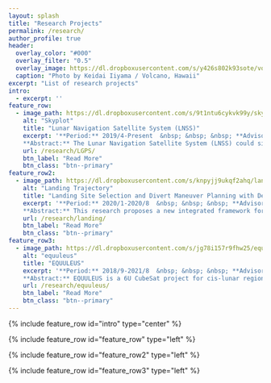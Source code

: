 ```yaml
---
layout: splash
title: "Research Projects"
permalink: /research/
author_profile: true
header:
  overlay_color: "#000"
  overlay_filter: "0.5"
  overlay_image: https://dl.dropboxusercontent.com/s/y426s802k93sote/volcano.jpg?dl=0
  caption: "Photo by Keidai Iiyama / Volcano, Hawaii"
excerpt: "List of research projects"
intro: 
  - excerpt: ''
feature_row:
  - image_path: https://dl.dropboxusercontent.com/s/9t1ntu6cykvk99y/skyplot.png?dl=0
    alt: "Skyplot"
    title: "Lunar Navigation Satellite System (LNSS)"
    excerpt: '**Period:** 2019/4-Present  &nbsp; &nbsp; &nbsp; **Advisor:** Prof.Funase (UTokyo) <br> <br>
    **Abstract:** The Lunar Navigation Satellite System (LNSS) could significantly improve the operational capability and flexibility of future lunar missions by providing real-time, continuous, and highly accurate positioning services to lunar users. I am studying the system configuration optimization, development strategy optimization, and autonomous operation strategies of LNSS.'
    url: /research/LGPS/
    btn_label: "Read More"
    btn_class: "btn--primary"
feature_row2:
  - image_path: https://dl.dropboxusercontent.com/s/knpyjj9ukqf2ahq/landing_trajectory.png?dl=0
    alt: "Landing Trajectory"
    title: "Landing Site Selection and Divert Maneuver Planning with Deep Reinforcement Learning"
    excerpt: '**Period:** 2020/1-2020/8  &nbsp; &nbsp; &nbsp; **Advisor:** Prof.Ho (Georgia Tech) <br> <br>
    **Abstract:** This research proposes a new integrated framework for identifying safe landing locations and planning in-flight divert maneuvers. I build a reinforcement learning framework that optimizes a landing site selection strategy concurrently with a guidance and control strategy to the target landing site to achieve a safe and efficient landing trajectory at a system-level.'
    url: /research/landing/
    btn_label: "Read More"
    btn_class: "btn--primary"
feature_row3:
  - image_path: https://dl.dropboxusercontent.com/s/jg78i157r9fhw25/equuleus.jpg?dl=0
    alt: "equuleus"
    title: "EQUULEUS"
    excerpt: '**Period:** 2018/9-2021/8  &nbsp; &nbsp; &nbsp; **Advisor:** Prof.Funase (UTokyo) <br> <br>
    **Abstract:** EQUULEUS is a 6U CubeSat project for cis-lunar region exploration, which is developed by JAXA and The University of Tokyo. I am mainly working on thermal analysis, simulator implementation, and on-board software development. '
    url: /research/equuleus/
    btn_label: "Read More"
    btn_class: "btn--primary"
---
```


{% include feature_row id="intro" type="center" %}

{% include feature_row id="feature_row" type="left" %}

{% include feature_row id="feature_row2" type="left" %}

{% include feature_row id="feature_row3" type="left" %}